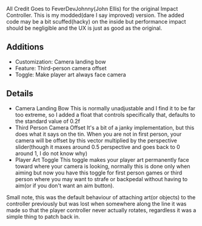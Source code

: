 All Credit Goes to FeverDevJohnny(John Ellis) for the original Impact Controller. This is my modded(dare I say improved) version. The added code may be a bit scuffed(hacky) on the inside but performance impact should be negligible and the UX is just as good as the original.

## Additions
- Customization: Camera landing bow
- Feature: Third-person camera offset
- Toggle: Make player art always face camera

## Details
- Camera Landing Bow
This is normally unadjustable and I find it to be far too extreme, so I added a float that controls specifically that, defaults to the standard value of 0.2f
- Third Person Camera Offset
It's a bit of a janky implementation, but this does what it says on the tin. When you are not in first person, your camera will be offset by this vector multiplied by the perspective slider(though it maxes around 0.5 perspective and goes back to 0 around 1, I do not know why)
- Player Art Toggle
This toggle makes your player art permanently face toward where your camera is looking, normally this is done only when aiming but now you have this toggle for first person games or third person where you may want to strafe or backpedal without having to aim(or if you don't want an aim button).

Small note, this was the default behaviour of attaching art(or objects) to the controller previously but was lost when somewhere along the line it was made so that the player controller never actually rotates, regardless it was a simple thing to patch back in.
